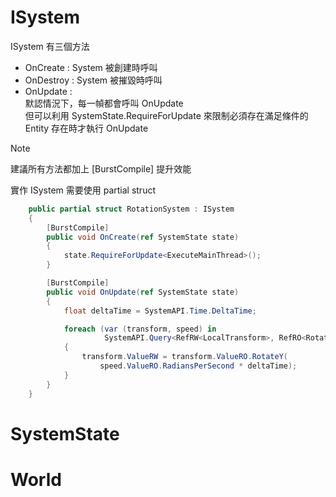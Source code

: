# ISystem
ISystem 有三個方法
- OnCreate : System 被創建時呼叫
- OnDestroy : System 被摧毀時呼叫
- OnUpdate :  
  默認情況下，每一幀都會呼叫 OnUpdate  
  但可以利用 SystemState.RequireForUpdate 來限制必須存在滿足條件的 Entity 存在時才執行 OnUpdate  

> [!NOTE]
> 建議所有方法都加上 [BurstCompile] 提升效能

實作 ISystem 需要使用 partial struct

```C#
    public partial struct RotationSystem : ISystem
    {
        [BurstCompile]
        public void OnCreate(ref SystemState state)
        {
            state.RequireForUpdate<ExecuteMainThread>();
        }

        [BurstCompile]
        public void OnUpdate(ref SystemState state)
        {
            float deltaTime = SystemAPI.Time.DeltaTime;

            foreach (var (transform, speed) in
                     SystemAPI.Query<RefRW<LocalTransform>, RefRO<RotationSpeed>>())
            {
                transform.ValueRW = transform.ValueRO.RotateY(
                    speed.ValueRO.RadiansPerSecond * deltaTime);
            }
        }
    }
```

# SystemState

# World
